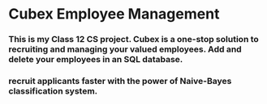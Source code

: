 # Cubex Employee Management
### This is my Class 12 CS project. Cubex is a one-stop solution to recruiting and managing your valued employees. Add and delete your employees in an SQL database. 
### recruit applicants faster with the power of Naive-Bayes classification system. 
